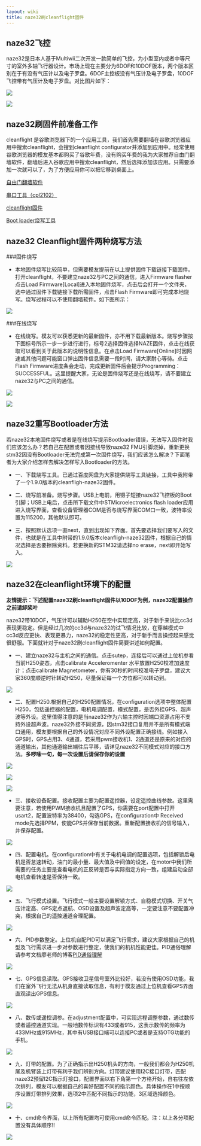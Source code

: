```yaml
---
layout: wiki
title: naze32刷cleanflight固件
---
```


## naze32飞控
naze32是日本人基于Multiwii二次开发一款简单的飞控，为小型室内或者中等尺寸的室外多轴飞行器设计。市场上现在主要分为6DOF和10DOF版本，两个版本区别在于有没有气压计以及电子罗盘。6DOF主控板没有气压计及电子罗盘，10DOF飞控带有气压计及电子罗盘。对比图片如下：

![](/assets/img/naze-surface1.png)

![](/assets/img/naze-surface2.png)

## naze32刷固件前准备工作

cleanflight 是谷歌浏览器下的一个应用工具，我们首先需要翻墙在谷歌浏览器应用中搜索cleanflight，会搜到cleanflight configurator并添加到应用中。经常使用谷歌浏览器的模友基本都购买了谷歌年费，没有购买年费的我为大家推荐自由门翻墙软件，翻墙后进入谷歌应用中搜索cleanflight，然后选择添加该应用。只需要添加一次就可以了，为了方便应用你可以把它移到桌面上。

<a href="http://pan.baidu.com/s/1kTGLXrx" class="btn btn-lg btn-outline" role="button" target="_blank" >自由门翻墙软件</a>

<a href="http://pan.baidu.com/s/1eQ1kfPw" class="btn btn-lg btn-outline" role="button" target="_blank" >串口工具（cpl2102）</a>

<a href="https://github.com/cleanflight/cleanflight/releases" class="btn btn-lg btn-outline" role="button" target="_blank" >cleanflight固件</a>

<a href="http://pan.baidu.com/s/1bnmAemj" class="btn btn-lg btn-outline" role="button" target="_blank" >Boot loader烧写工具</a>

## naze32 Cleanflight固件两种烧写方法

###固件烧写

* 本地固件烧写比较简单，但需要模友提前在以上提供固件下载链接下载固件。打开cleanflight，不要建立naze32与PC之间的通信，进入Firmware flasher点击Load Firmware[Local]进入本地固件烧写，点击后会打开一个文件夹，选中通过固件下载链接下载所需固件，点击Flash Firmware即可完成本地烧写。烧写过程可以不使用翻墙软件。如下图所示：

![](/assets/img/naze32firmware.png) 


###在线烧写
* 在线烧写。模友可以获悉更新的最新固件，亦不用下载最新版本。烧写步骤按下图标号所示一步一步进行进行，标号2选择固件选择NAZE固件，点击在线获取可以看到关于此版本的说明性信息。在点击Load Firmware[Online]时因网速或其他问题可能窗口弹出固件信息需要一段时间，请大家耐心等待。点击Flash Firmware进度条会走动，完成更新固件后会提示Programming：SUCCESSFUL。这里提醒大家，无论是固件烧写还是在线烧写，请不要建立naze32与PC之间的通信。

![](/assets/img/naze-firmware0.png)  

![](/assets/img/naze-firmware2.png)  

## naze32重写Bootloader方法

若naze32本地固件烧写或者是在线烧写提示Bootloader错误，无法写入固件时我们应该怎么办？若自己在配置或者因接线导致naze32 FMU引脚烧掉，重新更换stm32因没有Bootloader无法完成第一次固件烧写，我们应该怎么解决？下面笔者为大家介绍怎样去解决怎样写入Bootloader的方法。

* 一、下载烧写工具。已通过百度网盘为大家提供烧写工具链接，工具中我附带了一个1.9.0版本的cleanfligh-naze32固件。

* 二、烧写前准备。烧写步骤。USB上电前，用镊子短接naze32飞控板的Boot引脚；USB上电后，点击所下载文件中STMicroelectronics flash loader应用进入烧写界面，查看设备管理器COM是否与烧写界面COM口一致，波特率设置为115200，其他默认即可。

* 三、按照默认选项一直next，直到出现如下界面。首先要选择我们要写入的文件，也就是在工具中附带的1.9.0版本cleanfligh-naze32固件，根据自己的情况选择是否要擦除资料。若更换新的STM32请选择no erase，next即开始写入。

![](/assets/img/firmware-flash-loader.png)  

## naze32在cleanflight环境下的配置

**友情提示：下述配置naze32刷cleanflight固件以10DOF为例，naze32配置操作之前请卸桨叶**

naze32带10DOF，气压计可以辅助H250在空中实现定高，对于新手来说比cc3d表现更稳定。但是经过几次的cc3d与naze32的试飞情况比较，在穿越模式中cc3d反应更快、表现更暴力，naze32的稳定性更高，对于新手而言操控起来感觉很舒服。下面就针对于naze32刷cleanflight固件简要讲述如何配置。

* 一、建立naze32与主机之间的通信。点击sutep，连接后可以通过上位机参看当前H250姿态，点击calibrate Acceleromenter 水平放置H250校准加速度计；点击calibrate Magnetometer，你有30秒的时间校准电子罗盘，建议大家360度顺逆时针转动H250，尽量保证每一个方位都可以转动到。

![](/assets/img/naze-config-1.png)

* 二、配置H250.根据自己的H250配置情况，在configuration选项中整体配置H250，包括遥控器的配置，电机电调配置，模式配置，是否外挂GPS、超声波等外设。这里值得注意的是当naze32作为六轴主控时因端口资源占用不支持外设超声波。naze32外接不同资源，因stm32接口复用并不是所有模式端口通用，模友要根据自己的外设情况对应不同外设配置正确接线。例如接入GPS时，GPS占用3、4通道，若采用pwm接收机1、2通道还是原来的对应的通道输出，其他通道输出端往后平移，请详见naze32不同模式对应的接口方法。**多啰嗦一句，每一次设置后请保存你的设置**

![](/assets/img/naze-config-3.png)

![](/assets/img/naze-config-5.png)

![](/assets/img/naze-config-4.png)

* 三、接收设备配置。接收配置主要为配置遥控器，设定遥控曲线参数。这里需要注意，若使用PWM接收机且配置了GPS，你需要在port配置中打开usart2，配置波特率为38400，勾选GPS，在configuration中 Received mode先选择PPM，使能GPS并保存当前数据。重新配置接收机的信号输入，并保存配置。

![](/assets/img/naze-config-6.png)
 

* 四、配置电机。在configuration中有关于电机电调的配置选项，包括解锁后电机是否怠速转动，油门的最小量、最大值及中间值的设定，在motor中我们所需要的任务主要是查看电机的正反转是否与实际指定方向一致，组建启动全部电机查看转速是否保持一致。

![](/assets/img/naze-config-7.png)

* 五、飞行模式设置。飞行模式一般主要设置解锁方式、自稳模式切换、开关气压计定高、GPS定点返航、OSD设置及超声波定高等，一定要注意不要配置冲突，根据自己的遥控通道合理配置。

![](/assets/img/naze-config-8.png)

* 六、PID参数整定。上位机自配PID可以满足飞行需求，建议大家根据自己的机型及飞行需求进一步对参数进行整定，使我们的机机性能更佳。PID通俗理解请参考文档廖老师的博客[PID通俗理解](http://blog.gkong.com/liaochangchu_117560.ashx)

![](/assets/img/naze-config-9.png)

* 七、GPS信息读取。GPS接收卫星信号室外比较好，若没有使用OSD功能，我们在室外飞行无法从机身直接读取信息，有利于模友通过上位机查看GPS界面直观读出GPS信息。

![](/assets/img/naze-config-10.png)

* 八、数传或遥控调参。在adjustment配置中，可实现远程调整参数，通过数传或者遥控通道实现。一般地数传标识有433或者915，这表示数传的频率为433MHz或915MHz，其中有USB接口端可以连接PC或者是支持OTG功能的手机。

![](/assets/img/naze-config-11.png)

* 九、灯带的配置。为了正确指示出H250机头的方向，一般我们都会为H250机尾及机臂装上灯带有利于我们辨别方向。灯带建议使用I2C接口灯带，匹配naze32预留I2C指示灯接口，配置界面以右下角第一个方格开始，自右往左依次排列，模友可以根据自己的喜好配置不同的指示颜色。具体操作在1中按顺序设置灯带排列效果，选项2中匹配不同指示的功能，3区域选择颜色。

![](/assets/img/naze-config-12.png)

* 十、cmd命令界面，以上所有配置均可使用cmd命令匹配。注：以上各分项配置没有具体顺序!!

![](/assets/img/naze-config-13.png)

